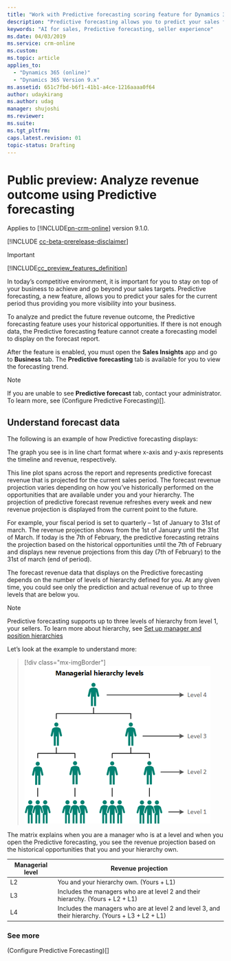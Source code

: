 ```yaml
---
title: "Work with Predictive forecasting scoring feature for Dynamics 365 Customer Engagement | MicrosoftDocs"
description: "Predictive forecasting allows you to predict your sales for the current period by providing visibility into your business"
keywords: "AI for sales, Predictive forecasting, seller experience"
ms.date: 04/03/2019
ms.service: crm-online
ms.custom: 
ms.topic: article
applies_to:
  - "Dynamics 365 (online)"
  - "Dynamics 365 Version 9.x"
ms.assetid: 651c7fbd-b6f1-41b1-a4ce-1216aaaa0f64
author: udaykirang
ms.author: udag
manager: shujoshi
ms.reviewer: 
ms.suite: 
ms.tgt_pltfrm: 
caps.latest.revision: 01
topic-status: Drafting
---
```


# Public preview: Analyze revenue outcome using Predictive forecasting

Applies to [!INCLUDE[pn-crm-online](../includes/pn-crm-online.md)] version 9.1.0.

[!INCLUDE [cc-beta-prerelease-disclaimer](../includes/cc-beta-prerelease-disclaimer.md)]

> [!IMPORTANT]
> [!INCLUDE[cc_preview_features_definition](../includes/cc-preview-features-definition.md)]  

In today’s competitive environment, it is important for you to stay on top of your business to achieve and go beyond your sales targets. Predictive forecasting, a new feature, allows you to predict your sales for the current period thus providing you more visibility into your business. 

To analyze and predict the future revenue outcome, the Predictive forecasting feature uses your historical opportunities. If there is not enough data, the Predictive forecasting feature cannot create a forecasting model to display on the forecast report.

After the feature is enabled, you must open the **Sales Insights** app and go to **Business** tab. The **Predictive forecasting** tab is available for you to view the forecasting trend.

> [!NOTE]
> If you are unable to see **Predictive forecast** tab, contact your administrator. To learn more, see (Configure Predictive Forecasting)[]. 

## Understand forecast data
The following is an example of how Predictive forecasting displays:
<!-- Include screenshot of the graph-->

The graph you see is in line chart format where x-axis and y-axis represents the timeline and revenue, respectively.

This line plot spans across the report and represents predictive forecast revenue that is projected for the current sales period. The forecast revenue projection varies depending on how you’ve historically performed on the opportunities that are available under you and your hierarchy. The projection of predictive forecast revenue refreshes every week and new revenue projection is displayed from the current point to the future.

For example, your fiscal period is set to quarterly – 1st of January to 31st of march. The revenue projection shows from the 1st of January until the 31st of March. If today is the 7th of February, the predictive forecasting retrains the projection based on the historical opportunities until the 7th of February and displays new revenue projections from this day (7th of February) to the 31st of march (end of period).

The forecast revenue data that displays on the Predictive forecasting depends on the number of levels of hierarchy defined for you. At any given time, you could see only the prediction and actual revenue of up to three levels that are below you.

> [!NOTE]
> Predictive forecasting supports up to three levels of hierarchy from level 1, your sellers. To learn more about hierarchy, see [Set up manager and position hierarchies](/dynamics365/customer-engagement/admin/hierarchy-security#set-up-manager-and-position-hierarchies)

Let’s look at the example to understand more:

> [!div class="mx-imgBorder"]
> ![Managerial hierarchy levels](media/managerial-hierarchy.png "Managerial hierarchy levels") 

The matrix explains when you are a manager who is at a level and when you open the Predictive forecasting, you see the revenue projection based on the historical opportunities that you and your hierarchy own.

| Managerial level   | Revenue projection |
|--------------------|--------------------|
|L2|You and your hierarchy own. (Yours + L1)|
|L3|Includes the managers who are at level 2 and their hierarchy. (Yours + L2 + L1)|
|L4|Includes the managers who are at level 2 and level 3, and their hierarchy. (Yours + L3 + L2 + L1)|

### See more

(Configure Predictive Forecasting)[]